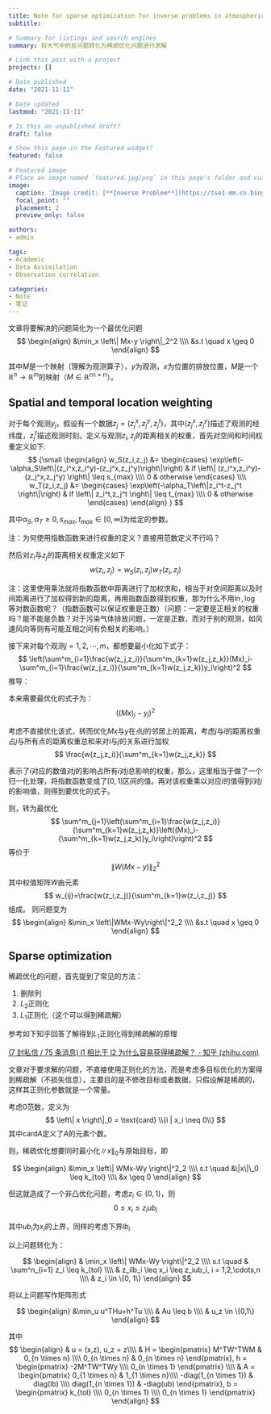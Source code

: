 ```yaml
---
title: Note for sparse optimization for inverse problems in atmospheric modelling
subtitle: 

# Summary for listings and search engines
summary: 将大气中的反问题转化为稀疏优化问题进行求解

# Link this post with a project
projects: []

# Date published
date: "2021-11-11"

# Date updated
lastmod: "2021-11-11"

# Is this an unpublished draft?
draft: false

# Show this page in the Featured widget?
featured: false

# Featured image
# Place an image named `featured.jpg/png` in this page's folder and customize its options here.
image:
  caption: 'Image credit: [**Inverse Problem**](https://tse1-mm.cn.bing.net/th/id/R-C.f3f66f9e34ac0b0d10c518135e7c8fa3?rik=%2fHcwpOHBr8AxJQ&riu=http%3a%2f%2fwww.siltanen-research.net%2fIPexamples%2fslides%2fwhat_are_inverse_problems%2fslide1.png&ehk=l2cD7PBTAn3ObxnUzw2y1UWwqEcgEGwmf6zGow0iEXc%3d&risl=&pid=ImgRaw&r=0)'
  focal_point: ""
  placement: 2
  preview_only: false

authors:
- admin

tags:
- Academic
- Data Assimilation
- Observation correlation

categories:
- Note
- 笔记
---
```


文章将要解决的问题简化为一个最优化问题
$$
\begin{align}
  &\min_x \left\| Mx-y \right\|_2^2 \\\\
  &s.t \quad x \geq 0
\end{align}
$$


其中$M$是一个映射（理解为观测算子），$y$为观测，$x$为位置的排放位置，$M$是一个$\mathbb{R}^n \rightarrow \mathbb{R}^m$的映射（$M \in \mathbb{R^{m \times n}}$）。

## Spatial and temporal location weighting

对于每个观测$y_j$，假设有一个数据$z_j=(z_j^x,z_j^y,z_j^t)$，其中$(z_j^x,z_j^y)$描述了观测的经纬度，$z_j^t$描述观测时刻。定义与观测$z_i,z_j$的距离相关的权重，首先对空间和时间权重定义如下:
$$
{\small
  \begin{align}
  w_S(z_i,z_j) &= 
  \begin{cases}
  \exp\left(-\alpha_S\left\|(z_i^x,z_i^y)-(z_j^x,z_j^y)\right\|\right) & if \left\| (z_i^x,z_i^y)-(z_j^x,z_j^y) \right\| \leq s_{max} \\\\
  0 & otherwise
  \end{cases} \\\\
  w_T(z_i,z_j) &= 
  \begin{cases}
  \exp\left(-\alpha_T\left\|z_i^t-z_j^t \right\|\right) & if \left\| z_i^t,z_j^t \right\| \leq t_{max} \\\\
  0 & otherwise
  \end{cases}
  \end{align}
}
$$

其中$\alpha_S,\alpha_T \geq 0, s_{max}, t_{max} \in [0, \infty]$为给定的参数。

注：为何使用指数函数来进行权重的定义？直接用范数定义不行吗？

然后对$z_i$与$z_j$的距离相关权重定义如下
$$
  w(z_i,z_j)=w_S(z_i,z_j)w_T(z_i,z_j)
$$

注：这里使用乘法就将指数函数中距离进行了加权求和，相当于对空间距离以及时间距离进行了加权得到新的距离，再用指数函数得到权重，那为什么不用$\ln,\log$等对数函数呢？（指数函数可以保证权重是正数）（问题：一定要是正相关的权重吗？能不能是负数？对于污染气体排放问题，一定是正数，而对于别的观测，如风速风向等则有可能互相之间有负相关的影响。）

接下来对每个观测$j=1,2,\cdots,m$，都想要最小化如下式子：
$$
  \left(\sum^m_{i=1}\frac{w(z_j,z_i)}{\sum^m_{k=1}w(z_j,z_k)}(Mx)_i-\sum^m_{i=1}\frac{w(z_j,z_i)}{\sum^m_{k=1}w(z_j,z_k)}y_i\right)^2
$$
推导：

本来需要最优化的式子为：
$$
  \left((Mx)_j-y_j \right)^2
$$

考虑不直接优化该式，转而优化$Mx$与$y$在点$j$的邻居上的距离，考虑$j$与$i$的距离权重占$j$与所有点的距离权重总和来对$i$与$j$的关系进行加权
$$
  \frac{w(z_j,z_i)}{\sum^m_{k=1}w(z_j,z_k)}
$$

表示了$i$对应的数值对$j$的影响占所有$i$对$j$总影响的权重，那么，这里相当于做了一个归一化处理，将指数函数变成了$[0,1]$区间的值。再对该权重乘以对应$i$的值得到$i$对$j$的影响值，则得到要优化的式子。

则，转为最优化
$$
  \sum^m_{j=1}\left(\sum^m_{i=1}\frac{w(z_j,z_i)}{\sum^m_{k=1}w(z_j,z_k)}\left((Mx)_i-{\sum^m_{k=1}w(z_j,z_k)}y_i\right)\right)^2
$$
等价于
$$
  \left\| W(Mx-y) \right\|^2_2
$$
其中权值矩阵$W$由元素
$$
  w_{ij}=\frac{w(z_i,z_j)}{\sum^m_{k=1}w(z_i,z_j)}
$$
组成。
则问题变为
$$
\begin{align}
  &\min_x \left\|WMx-Wy\right\|^2_2 \\\\
  &s.t \quad x \geq 0
\end{align}
$$

## Sparse optimization

稀疏优化的问题，首先提到了常见的方法：

1. 删除列
2. $L_2$正则化
3. $L_1$正则化（这个可以得到稀疏解）

参考如下知乎回答了解得到$L_1$正则化得到稀疏解的原理

[(7 封私信 / 75 条消息) l1 相比于 l2 为什么容易获得稀疏解？ - 知乎 (zhihu.com)](https://www.zhihu.com/question/37096933/answer/70938890)

文章对于要求解的问题，不直接使用正则化的方法，而是考虑多目标优化的方案得到稀疏解（不损失信息），主要目的是不修改目标或者数据，只假设解是稀疏的，这样其正则化参数就是一个常量。

考虑$0$范数，定义为
$$
  \left\| x \right\|_0 = \text{card} \\{i | x_i \neq 0\\}
$$
其中$\text{card}A$定义了$A$的元素个数。

则，稀疏优化想要同时最小化$\|x\|_0$与原始目标，即

$$
\begin{align}
  &\min_x \left\| WMx-Wy \right\|^2_2 \\\\
  s.t \quad &\|x\|\_0 \leq k_{tol} \\\\
  &x \geq 0
 \end{align}
$$

但这就造成了一个非凸优化问题，考虑$z_i \in \{0,1\}$，则
$$
  0 \leq x_i \leq z_i ub_i
$$

其中$ub_i$为$x_i$的上界，同样的考虑下界$lb_i$

以上问题转化为：

$$
\begin{align}
  & \min_x \left\| WMx-Wy \right\|^2_2 \\\\
  s.t \quad & \sum^n_{i=1} z_i \leq k_{tol} \\\\
  & z_ilb_i \leq x_i \leq z_iub_i, i = 1,2,\cdots,n \\\\
  & z_i \in \{0, 1\}
\end{align}
$$

将以上问题写作矩阵形式

$$
\begin{align}
  &\min_u u^THu+h^Tu \\\\
  & Au \leq b \\\\
  & u_z \in \{0,1\}
\end{align}
$$

其中
$$
  \begin{align}
  & u = (x,z), u_z = z\\\\
  & H = 
  \begin{pmatrix}
  M^TW^TWM & 0_{n \times n} \\\\
  0_{n \times n} & 0_{n \times n}
  \end{pmatrix}, 
  h = 
  \begin{pmatrix}
  -2M^TW^TWy \\\\
  0_{n \times 1}
  \end{pmatrix} \\\\
  & A = 
  \begin{pmatrix}
  0_{1 \times n} & 1_{1 \times n}\\\\
  -diag(1_{n \times 1}) & diag(lb) \\\\
  diag(1_{n \times 1}) & -diag(ub)
  \end{pmatrix},
  b = 
  \begin{pmatrix}
  k_{tol} \\\\
  0_{n \times 1} \\\\
  0_{n \times 1}
  \end{pmatrix}
  \end{align}
$$
